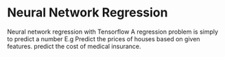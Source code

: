 # Neural Network Regression
Neural network regression with Tensorflow A regression problem is simply to predict a number E.g Predict the prices of houses based on given features. predict the cost of medical insurance.

